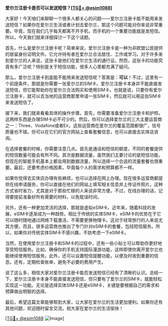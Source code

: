 **爱尔兰注册卡是否可以发送短信？[[TG💪+ @esim1088](https://t.me/s/esim1088)]**

大家好！今天咱们来聊聊一个很多人都关心的问题——爱尔兰注册卡能不能用来发送短信？如果你在爱尔兰生活或者计划去爱尔兰，那这个问题可能对你来说非常重要。毕竟，现在我们几乎每天都离不开手机，而手机的一个重要功能就是发短信。所以，今天我们就来详细探讨一下这个话题。

首先，什么是爱尔兰注册卡呢？简单来说，爱尔兰注册卡是一种为非欧盟公民提供的居留身份证明文件。它允许持有者在爱尔兰合法居住、工作或学习。对于许多来到爱尔兰的人来说，这张卡是他们在爱尔兰生活的通行证。然而，这张卡的功能究竟有多广泛呢？特别是关于短信功能，很多人心里都充满了疑问。

那么，爱尔兰注册卡到底能不能用来发送短信呢？答案是：**可以**！不过，这里有一个前提条件，那就是你需要一张爱尔兰的SIM卡。爱尔兰注册卡本身并不能直接发送短信，但它能帮助你在爱尔兰合法购买和使用SIM卡。也就是说，只要你有爱尔兰注册卡，就可以去当地的运营商那里申请一张SIM卡，然后就可以用这张SIM卡来发送短信了。

接下来，我们就来看看具体的操作步骤。首先，你需要准备爱尔兰注册卡和护照。这两样东西是办理SIM卡必不可少的。然后，你可以选择爱尔兰的三大主要运营商之一：Three、Vodafone或者Eir。这些运营商在爱尔兰的覆盖范围都很广，信号质量也不错。你可以在它们的官方网站上查看套餐信息，也可以直接去实体店咨询。

在选择套餐的时候，你需要注意几点。首先是通话和短信的额度，不同的套餐提供的短信数量可能会有所不同。其次是数据流量，虽然我们主要讨论的是短信功能，但现在的智能手机基本上都会用到数据流量，所以选择一个合适的流量套餐也很重要。最后，还要考虑价格因素，毕竟每个人的需求和预算都不一样。

如果你觉得去实体店办理有些麻烦，也可以选择在网上办理。现在很多运营商都提供在线申请服务，你可以直接在他们的网站上填写相关信息并上传证件照片。这种方式省时省力，尤其是对于那些忙碌的人来说非常方便。不过，在线办理的话，记得要提前准备好所有需要的材料，以免耽误时间。

另外，还有一种更加灵活的选择，那就是虚拟eSIM卡。近年来，随着科技的发展，eSIM卡逐渐成为一种趋势。相比于传统的实体SIM卡，eSIM卡的优势在于它可以随时随地通过网络下载激活，不需要更换物理卡。这对于经常旅行的人来说尤其方便。而且，很多运营商也推出了专门针对eSIM卡的套餐，包括短信服务。所以，如果你对传统实体SIM卡不感兴趣，不妨考虑一下eSIM卡。

当然，在使用爱尔兰注册卡和SIM卡的过程中，还有一些小贴士可以帮助你更好地享受短信服务。比如，确保你的手机支持国际漫游功能，这样即使你离开爱尔兰也能继续使用短信服务。此外，还可以设置短信提醒功能，以便及时收到重要的信息。还有，定期检查账单，避免不必要的费用产生。

说了这么多，相信大家对爱尔兰注册卡能否发送短信已经有了清晰的认识。总结一下，爱尔兰注册卡本身不能直接发送短信，但只要有了爱尔兰的SIM卡，就能轻松实现这一功能。无论是选择实体SIM卡还是eSIM卡，关键是要根据自己的需求和预算做出明智的选择。

最后，希望这篇文章能够帮到大家，让大家在爱尔兰的生活更加便利。如果你还有其他问题，欢迎随时留言交流。祝大家在爱尔兰的生活愉快！

[[TG💪+ @esim1088](https://t.me/s/esim1088) ![Image](https://i.postimg.cc/4NQfJmqS/Snipaste-2025-05-13-00-14-12.png)]